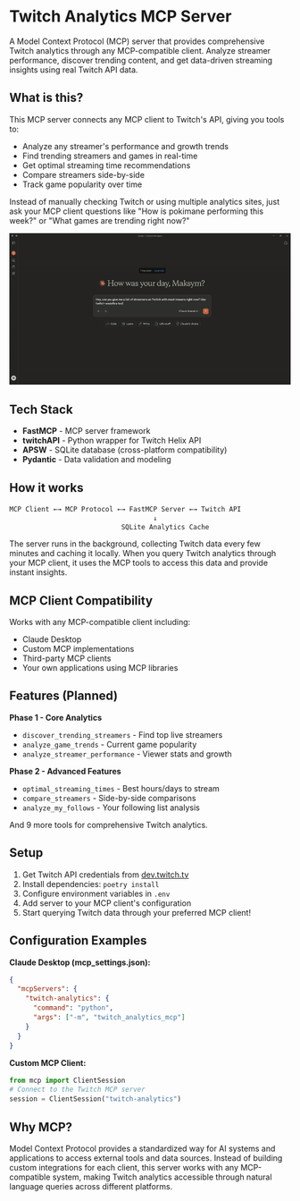 # Twitch Analytics MCP Server

A Model Context Protocol (MCP) server that provides comprehensive Twitch analytics through any MCP-compatible client. Analyze streamer performance, discover trending content, and get data-driven streaming insights using real Twitch API data.

## What is this?

This MCP server connects any MCP client to Twitch's API, giving you tools to:

- Analyze any streamer's performance and growth trends
- Find trending streamers and games in real-time
- Get optimal streaming time recommendations
- Compare streamers side-by-side
- Track game popularity over time

Instead of manually checking Twitch or using multiple analytics sites, just ask your MCP client questions like "How is pokimane performing this week?" or "What games are trending right now?"

<p align="center">
  <img src="twitch-analytics.gif" alt="Demo Gif" width="1200"/>
</p>

## Tech Stack

- **FastMCP** - MCP server framework
- **twitchAPI** - Python wrapper for Twitch Helix API
- **APSW** - SQLite database (cross-platform compatibility)
- **Pydantic** - Data validation and modeling

## How it works

```
MCP Client ←→ MCP Protocol ←→ FastMCP Server ←→ Twitch API
                                    ↓
                            SQLite Analytics Cache
```

The server runs in the background, collecting Twitch data every few minutes and caching it locally. When you query Twitch analytics through your MCP client, it uses the MCP tools to access this data and provide instant insights.

## MCP Client Compatibility

Works with any MCP-compatible client including:

- Claude Desktop
- Custom MCP implementations
- Third-party MCP clients
- Your own applications using MCP libraries

## Features (Planned)

**Phase 1 - Core Analytics**

- `discover_trending_streamers` - Find top live streamers
- `analyze_game_trends` - Current game popularity
- `analyze_streamer_performance` - Viewer stats and growth

**Phase 2 - Advanced Features**

- `optimal_streaming_times` - Best hours/days to stream
- `compare_streamers` - Side-by-side comparisons
- `analyze_my_follows` - Your following list analysis

And 9 more tools for comprehensive Twitch analytics.

## Setup

1. Get Twitch API credentials from [dev.twitch.tv](https://dev.twitch.tv/)
2. Install dependencies: `poetry install`
3. Configure environment variables in `.env`
4. Add server to your MCP client's configuration
5. Start querying Twitch data through your preferred MCP client!

## Configuration Examples

**Claude Desktop (mcp_settings.json):**

```json
{
  "mcpServers": {
    "twitch-analytics": {
      "command": "python",
      "args": ["-m", "twitch_analytics_mcp"]
    }
  }
}
```

**Custom MCP Client:**

```python
from mcp import ClientSession
# Connect to the Twitch MCP server
session = ClientSession("twitch-analytics")
```

## Why MCP?

Model Context Protocol provides a standardized way for AI systems and applications to access external tools and data sources. Instead of building custom integrations for each client, this server works with any MCP-compatible system, making Twitch analytics accessible through natural language queries across different platforms.
